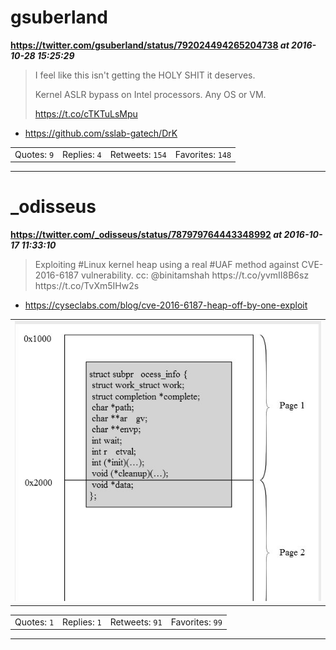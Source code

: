 # gsuberland
**https://twitter.com/gsuberland/status/792024494265204738 _at 2016-10-28 15:25:29_**
<blockquote>
I feel like this isn't getting the HOLY SHIT it deserves.

Kernel ASLR bypass on Intel processors. Any OS or VM.

https://t.co/cTKTuLsMpu
</blockquote>

* https://github.com/sslab-gatech/DrK

<table><tr>
<td>Quotes: <code>9</code></td>
<td>Replies: <code>4</code></td>
<td>Retweets: <code>154</code></td>
<td>Favorites: <code>148</code></td>
</tr></table>

---

# _odisseus
**https://twitter.com/_odisseus/status/787979764443348992 _at 2016-10-17 11:33:10_**
<blockquote>
Exploiting #Linux kernel heap using a real #UAF method against CVE-2016-6187 vulnerability. cc: @binitamshah https://t.co/yvmII8B6sz https://t.co/TvXm5IHw2s
</blockquote>

* https://cyseclabs.com/blog/cve-2016-6187-heap-off-by-one-exploit

<table><tr>
<td><img src="pictures/http+++pbs.twimg.com+media+Cu92zVWWAAAln9K.jpg" alt="http://pbs.twimg.com/media/Cu92zVWWAAAln9K.jpg"></td>
</table></tr>
<table><tr>
<td>Quotes: <code>1</code></td>
<td>Replies: <code>1</code></td>
<td>Retweets: <code>91</code></td>
<td>Favorites: <code>99</code></td>
</tr></table>

---

